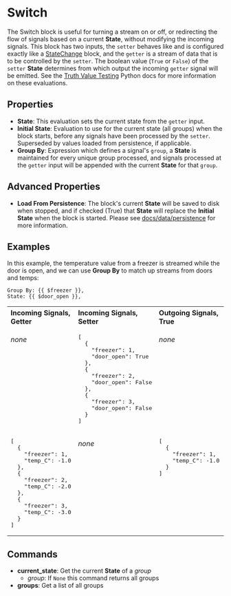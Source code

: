 Switch
======
The Switch block is useful for turning a stream on or off, or redirecting the flow of signals based on a current **State**, without modifying the incoming signals. This block has two inputs, the `setter` behaves like and is configured exactly like a [StateChange](state_change.md) block, and the `getter` is a stream of data that is to be controlled by the `setter`. The boolean value (`True` or `False`) of the `setter` **State** determines from which output the incoming `getter` signal will be emitted. See the [Truth Value Testing](https://docs.python.org/3/library/stdtypes.html#truth-value-testing) Python docs for more information on these evaluations.

Properties
----------
- **State**: This evaluation sets the current state from the `getter` input.
- **Initial State**: Evaluation to use for the current state (all groups) when the block starts, before any signals have been processed by the `setter`. Superseded by values loaded from persistence, if applicable.
- **Group By**: Expression which defines a signal's `group`, a **State** is maintained for every unique group processed, and signals processed at the `getter` input will be appended with the current **State** for that `group`.

Advanced Properties
-------------------
- **Load From Persistence**: The block's current **State** will be saved to disk when stopped, and if checked (True) that **State** will replace the **Initial State** when the block is started. Please see [docs/data/persistence](https://docs.n.io/data/persistence.html) for more information.

Examples
--------
In this example, the temperature value from a freezer is streamed while the door is open, and we can use **Group By** to match up streams from doors and temps:
```
Group By: {{ $freezer }},
State: {{ $door_open }},
```
<table width=100%>
<tr valign="top">
<th align="left">Incoming Signals, Getter</th>
<th align="left">Incoming Signals, Setter</th>
<th align="left">Outgoing Signals, True</th>
<th align="left">Outgoing Signals, False</th>
</tr>

<tr valign="top">
<td>

*none*
</td>
<td>
<pre>
[
  {
    "freezer": 1,
    "door_open": True
  },
  {
    "freezer": 2,
    "door_open": False
  },
  {
    "freezer": 3,
    "door_open": False
  }
]
</pre>
</td>
<td>

*none*
</td>
<td>

*none*
</td>
</tr>

<tr valign="top">
<td>
<pre>
[
  {
    "freezer": 1,
    "temp_C": -1.0
  },
  {
    "freezer": 2,
    "temp_C": -2.0
  },
  {
    "freezer": 3,
    "temp_C": -3.0
  }
]
</pre>
</td>
<td>

*none*
</td>
<td>
<pre>
[
  {
    "freezer": 1,
    "temp_C": -1.0
  }
]
</pre>
</td>
<td>
<pre>
[
  {
    "freezer": 2,
    "temp_C": -2.0
  },
  {
    "freezer": 3,
    "temp_C": -3.0
  }
]
</pre>
</td>
</tr>
</table>

Commands
--------
- **current_state**: Get the current **State** of a *group*
  - *group*: If `None` this command returns all groups
- **groups**: Get a list of all groups
